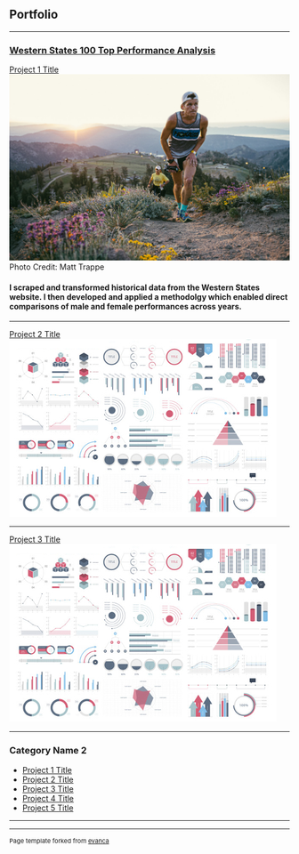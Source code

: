 ## Portfolio

---

### [Western States 100 Top Performance Analysis](/wser_top_100)

[Project 1 Title](/sample_page)
<img src="images/wser.jpg?raw=true"/>
Photo Credit: Matt Trappe

#### I scraped and transformed historical data from the Western States website. I then developed and applied a methodolgy which enabled direct comparisons of male and female performances across years.
---
[Project 2 Title](/pdf/sample_presentation.pdf)
<img src="images/dummy_thumbnail.jpg?raw=true"/>

---
[Project 3 Title](http://example.com/)
<img src="images/dummy_thumbnail.jpg?raw=true"/>

---

### Category Name 2

- [Project 1 Title](http://example.com/)
- [Project 2 Title](http://example.com/)
- [Project 3 Title](http://example.com/)
- [Project 4 Title](http://example.com/)
- [Project 5 Title](http://example.com/)

---




---
<p style="font-size:11px">Page template forked from <a href="https://github.com/evanca/quick-portfolio">evanca</a></p>
<!-- Remove above link if you don't want to attibute -->
